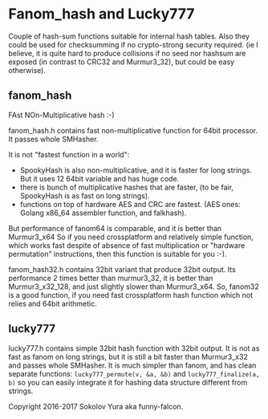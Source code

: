 # Fanom_hash and Lucky777

Couple of hash-sum functions suitable for internal hash tables.
Also they could be used for checksumming if no crypto-strong security required.
(ie I believe, it is quite hard to produce collisions if no seed nor hashsum
are exposed (in contrast to CRC32 and Murmur3_32), but could be easy otherwise).

## fanom_hash
FAst NOn-Multiplicative hash :-)

fanom_hash.h contains fast non-multiplicative function for 64bit processor.
It passes whole SMHasher.

It is not "fastest function in a world":
- SpookyHash is also non-multiplicative, and it is faster for long strings.
  But it uses 12 64bit variable and has huge code.
- there is bunch of multiplicative hashes that are faster,
  (to be fair, SpookyHash is as fast on long strings).
- functions on top of hardware AES and CRC are fastest.
  (AES ones: Golang x86_64 assembler function, and falkhash).

But performance of fanom64 is comparable, and it is better than Murmur3_x64
So if you need crossplatform and relatively simple function,
which works fast despite of absence of fast multiplication or
"hardware permutation" instructions, then this function is suitable for you :-).

fanom_hash32.h contains 32bit  variant that produce 32bit output.
Its performance 2 times better than murmur3_32, it is better than Murmur3_x32_128,
and just slightly slower than Murmur3_x64.
So, fanom32 is a good function, if you need fast crossplatform hash function
which not relies and 64bit arithmetic.

## lucky777

lucky777.h contains simple 32bit hash function with 32bit output.
It is not as fast as fanom on long strings, but it is still a bit faster than
Murmur3_x32 and passes whole SMHasher.
It is much simpler than fanom, and has clean separate functions:
`lucky777_permute(v, &a, &b)` and `lucky777_finalize(a, b)`
so you can easily integrate it for hashing data structure different from strings.

Copyright 2016-2017 Sokolov Yura aka funny-falcon.
